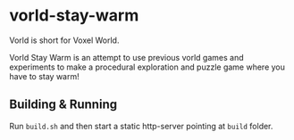 # vorld-stay-warm

Vorld is short for Voxel World.

Vorld Stay Warm is an attempt to use previous vorld games and experiments to make a procedural exploration and puzzle game where you have to stay warm!

## Building & Running

Run `build.sh` and then start a static http-server pointing at `build` folder. 